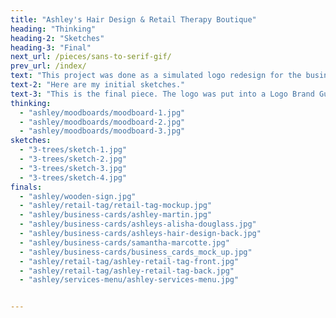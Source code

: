 ```yaml
---
title: "Ashley's Hair Design & Retail Therapy Boutique"
heading: "Thinking"
heading-2: "Sketches"
heading-3: "Final"
next_url: /pieces/sans-to-serif-gif/
prev_url: /index/
text: "This project was done as a simulated logo redesign for the business called 3 Trees. The original logo, included below, was hand drawn and inconsistent on both the store front and the website."
text-2: "Here are my initial sketches."
text-3: "This is the final piece. The logo was put into a Logo Brand Guidelines booklet to be handed back to the client, outlining all of the branding information and ways that the logo should and should not be used."
thinking:
  - "ashley/moodboards/moodboard-1.jpg"
  - "ashley/moodboards/moodboard-2.jpg"
  - "ashley/moodboards/moodboard-3.jpg"
sketches:
  - "3-trees/sketch-1.jpg"
  - "3-trees/sketch-2.jpg"
  - "3-trees/sketch-3.jpg"
  - "3-trees/sketch-4.jpg"
finals:
  - "ashley/wooden-sign.jpg"
  - "ashley/retail-tag/retail-tag-mockup.jpg"
  - "ashley/business-cards/ashley-martin.jpg"
  - "ashley/business-cards/ashleys-alisha-douglass.jpg"
  - "ashley/business-cards/ashleys-hair-design-back.jpg"
  - "ashley/business-cards/samantha-marcotte.jpg"
  - "ashley/business-cards/business_cards_mock_up.jpg"
  - "ashley/retail-tag/ashley-retail-tag-front.jpg"
  - "ashley/retail-tag/ashley-retail-tag-back.jpg"
  - "ashley/services-menu/ashley-services-menu.jpg"


---
```

